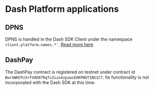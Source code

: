 # Dash Platform applications

## DPNS

DPNS is handled in the Dash SDK Client under the namespace `client.platform.names.*'`. [Read more here](../platform/names/names.md)

## DashPay

The DashPay contract is registered on testnet under contract id `Bwr4WHCPz5rFVAD87RqTs3izo4zpzwsEdKPWUT1NS1C7`. Its functionality is not incorporated with the Dash SDK at this time.
